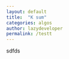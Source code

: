 ```yaml
---
layout: default
title:  "K sum"
categories: algos
author: lazydeveloper
permalink: /testt
---
```


sdfds